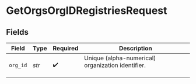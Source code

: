 # GetOrgsOrgIDRegistriesRequest


## Fields

| Field                                               | Type                                                | Required                                            | Description                                         |
| --------------------------------------------------- | --------------------------------------------------- | --------------------------------------------------- | --------------------------------------------------- |
| `org_id`                                            | *str*                                               | :heavy_check_mark:                                  | Unique (alpha-numerical) organization identifier.<br/><br/> |
